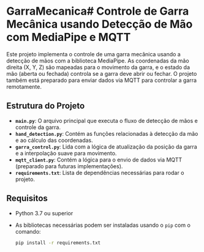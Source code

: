 # GarraMecanica# Controle de Garra Mecânica usando Detecção de Mão com MediaPipe e MQTT

Este projeto implementa o controle de uma garra mecânica usando a detecção de mãos com a biblioteca MediaPipe. As coordenadas da mão direita (X, Y, Z) são mapeadas para o movimento da garra, e o estado da mão (aberta ou fechada) controla se a garra deve abrir ou fechar. O projeto também está preparado para enviar dados via MQTT para controlar a garra remotamente.

## Estrutura do Projeto

- **`main.py`**: O arquivo principal que executa o fluxo de detecção de mãos e controle da garra.
- **`hand_detection.py`**: Contém as funções relacionadas à detecção da mão e ao cálculo das coordenadas.
- **`garra_control.py`**: Lida com a lógica de atualização da posição da garra e a interpolação suave para movimento.
- **`mqtt_client.py`**: Contém a lógica para o envio de dados via MQTT (preparado para futuras implementações).
- **`requirements.txt`**: Lista de dependências necessárias para rodar o projeto.

## Requisitos

- Python 3.7 ou superior
- As bibliotecas necessárias podem ser instaladas usando o `pip` com o comando:

  ```bash
  pip install -r requirements.txt
